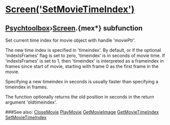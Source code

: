 # [Screen('SetMovieTimeIndex')](Screen-SetMovieTimeIndex) 
## [Psychtoolbox](Pyschtoolbox)&#8250;[Screen](Screen).{mex*} subfunction


Set current time index for movie object with handle 'moviePtr'.  
  
The new time index is specified in 'timeindex'. By default, or if the optional  
'indexIsFrames' flag is set to zero, 'timeindex' is in seconds of movie time. If  
'indexIsFrames' is set to 1, then 'timeindex' is interpreted as a frameindex in  
frames since start of movie, starting with frame 0 as the first frame in the  
movie.  
  
Specifying a new timeindex in seconds is usually faster than specifying a  
timeindex in frames.  
  
The function optionally returns the old position in seconds in the return  
argument 'oldtimeindex'.  
  


###See also:
[CloseMovie](Screen-CloseMovie) [PlayMovie](Screen-PlayMovie) [GetMovieImage](Screen-GetMovieImage) [GetMovieTimeIndex](Screen-GetMovieTimeIndex) [SetMovieTimeIndex](Screen-SetMovieTimeIndex)
